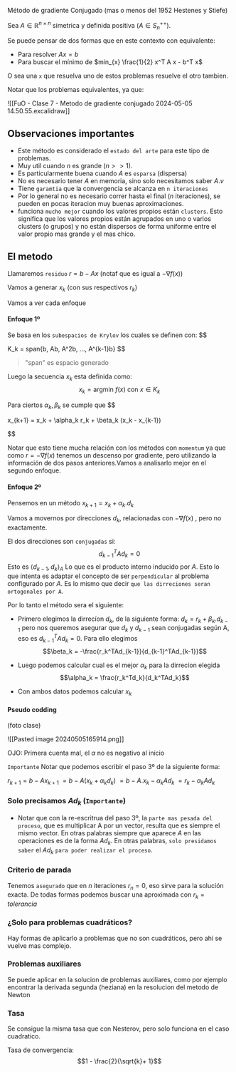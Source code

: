
Método de gradiente Conjugado (mas o menos del 1952 Hestenes y Stiefe)


Sea $A \in \mathbb{R}^{n \times n}$ simetrica y definida positiva ($A \in S_n^{++}$).

Se puede pensar de dos formas que en este contexto con equivalente:
- Para resolver $Ax = b$ 
- Para buscar el mínimo de $min_{x} \frac{1}{2} x^T A x - b^T x$ 

O sea una `x` que resuelva uno de estos problemas resuelve el otro tambien.

Notar que los problemas equivalentes, ya que:

![[FuO - Clase 7 - Metodo de gradiente conjugado 2024-05-05 14.50.55.excalidraw]]



## Observaciones importantes
- Este método es considerado el `estado del arte` para este tipo de problemas.
- Muy util cuando $n$ es grande ($n >> 1$).
- Es particularmente buena cuando $A$ es `esparsa` (dispersa)
- No es necesario tener $A$ en memoria, sino solo necesitamos saber $A.v$ 
- Tiene `garamtia` que la convergencia se alcanza en `n iteraciones`
- Por lo general no es necesario correr hasta el final ($n$ iteraciones), se pueden en pocas iteracion muy buenas aproximaciones.
- funciona `mucho mejor` cuando los valores  propios están `clusters`. Esto significa que los valores propios están agrupados en uno o varios clusters (o grupos) y no están dispersos de forma uniforme entre el valor propio mas grande y el mas chico.  



## El metodo

Llamaremos `residuo` $r = b - Ax$ (notaf que es igual a $-\nabla f(x)$) 

Vamos a generar $x_k$ (con sus respectivos $r_k$)

Vamos a ver cada enfoque


#### Enfoque 1º
Se basa en los `subespacios de Krylov` los cuales se definen con:
$$

K_k = span\{b, Ab, A^2b, ..., A^{k-1}b\}
$$
> "span" es espacio generado

Luego la secuencia $x_k$ esta definida como:
$$
x_k = \text{argmin }f(x) \text{ con } x \in K_k$$

Para ciertos $\alpha_k, \beta_k$ se cumple que 
$$

x_{k+1} = x_k + \alpha_k r_k + \beta_k (x_k - x_{k-1})

$$

Notar que esto tiene mucha relación con los métodos con `momentum` ya que como $r = -\nabla f(x)$ tenemos un descenso por gradiente, pero utilizando la información de dos pasos anteriores.Vamos a analisarlo mejor en el segundo  enfoque.


#### Enfoque 2º

Pensemos en un método $x_{k+1} = x_k + \alpha_k . d_k$ 

Vamos a movernos por direcciones $d_k$, relacionadas con $- \nabla f(x)$ , pero no exactamente.

El dos direcciones son `conjugadas` si: 
$$
d_{k-1}^T A d_k = 0
$$
Esto es $\langle d_{k-1}, d_k \rangle_A$ Lo que es el producto interno inducido por $A$. 
Esto lo que intenta es adaptar el concepto de ser `perpendicular` al problema configurado por $A$. 
Es lo mismo que decir `que las dirreciones seran ortogonales por A`. 


Por lo tanto el método sera el siguiente:

- Primero elegimos la dirrecíon $d_k$, de la siguiente forma:
		$d_k = r_k + \beta_k . d_{k-1}$ pero nos queremos asegurar que $d_{k}$ y $d_{k-1}$ sean conjugadas según A, eso es $d_{k-1}^T A d_k = 0$. 
		Para ello elegimos $$\beta_k = -\frac{r_k^TAd_{k-1}}{d_{k-1}^TAd_{k-1}}$$ 
		
- Luego podemos calcular cual es el mejor $\alpha_k$ para la dirrecíon elegida $$\alpha_k = \frac{r_k^Td_k}{d_k^TAd_k}$$
- Con ambos datos podemos calcular $x_{k}$ 

#### Pseudo codding 
(foto clase)

![[Pasted image 20240505165914.png]]

OJO: Primera cuenta mal, el $\alpha$ no es negativo al inicio

`Importante`
Notar que podemos escribir el paso 3º de la siguiente forma: 

$r_{k+1} = b - Ax_{k+1}$ 
	 $= b - A(x_k + \alpha_k d_k)$
	 $= b - A.x_k - \alpha_k A d_k$ 
     $= r_k - \alpha_k A d_k$  

### Solo precisamos $Ad_k$ (`Importante`)
- Notar que con la re-escritrua del paso 3º, la `parte mas pesada del proceso`, que es multiplicar A por un vector, resulta que es siempre el mismo vector. En otras palabras siempre que aparece $A$ en las operaciones es de la forma $Ad_k$.
		En otras palabras, `solo presidamos saber` el $Ad_k$ `para poder realizar el proceso`.


### Criterio de parada
Tenemos `asegurado` que en $n$ iteraciones $r_n = 0$, eso sirve para la solución exacta. De todas formas podemos buscar una aproximada con  $r_k = tolerancia$


### ¿Solo para problemas cuadráticos?
Hay formas de aplicarlo a problemas que no son cuadráticos, pero ahí se vuelve mas complejo.


### Problemas auxiliares
Se puede aplicar en la solucion de problemas auxiliares, como por ejemplo encontrar la derivada segunda (heziana) en la resolucion del metodo de Newton

### Tasa 
Se consigue la misma tasa que con Nesterov, pero solo funciona en el caso cuadratico. 

Tasa de convergencia: $$1 - \frac{2}{\sqrt{k}+ 1}$$